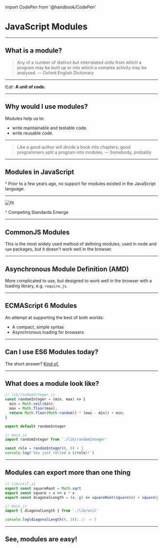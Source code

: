 import CodePen from '@handbook/CodePen'

# JavaScript Modules

---

## What is a module?

> Any of a number of distinct but interrelated units from which a program may be built up or into which a complex activity may be analysed.
> -- Oxford English Dictionary

---

_tl;dr:_ **A unit of code.**

---

## Why would I use modules?

Modules help us to:

- write maintainable and testable code.
- write reusable code.

---

> Like a good author will divide a book into chapters;
> good programmers split a program into modules.
> -- Somebody, probably

---

## Modules in JavaScript

^ Prior to a few years ago, no support for modules existed in the JavaScript language.

---

![fit](https://imgs.xkcd.com/comics/standards.png)

^ Competing Standards Emerge

---

## CommonJS Modules

This is the most widely used method of defining modules, used in node and `npm` packages, but it doesn't work well in the browser.

---

## Asynchronous Module Definition (AMD)

More complicated to use, but designed to work well in the browser with a loading library, e.g. `require.js`.

---

## ECMAScript 6 Modules

An attempt at supporting the best of both worlds:

- A compact, simple syntax
- Asynchronous loading for browsers

---

## Can I use ES6 Modules today?

The short answer? [Kind of.](https://caniuse.com/#feat=es6-module)

---

## What does a module look like?

```JavaScript
// lib/randomInteger.js
const randomInteger = (min, max) => {
  min = Math.ceil(min);
  max = Math.floor(max);
  return Math.floor(Math.random() * (max - min)) + min;
}

export default randomInteger

// main.js
import randomInteger from './lib/randomInteger'

const role = randomInteger(0, 6) + 1
console.log(`You just rolled a ${role}!`)
```

---

## Modules can export more than one thing

```JavaScript
// lib/util.js
export const squareRoot = Math.sqrt
export const square = x => x * x
export const diagonalLength = (x, y) => squareRoot(square(x) + square(y))

// main.js
import { diagonalLength } from './lib/util'

console.log(diagonalLength(4, 3)); // -> 5
```

---

## See, modules are easy!
